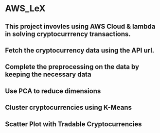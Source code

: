 # AWS_LeX
## This project invovles using AWS Cloud & lambda in solving cryptocurrrency transactions.
## Fetch the cryptocurrency data using the API url.
## Complete the preprocessing on the data by keeping the necessary data
## Use PCA to reduce dimensions
## Cluster cryptocurrencies using K-Means
## Scatter Plot with Tradable Cryptocurrencies
